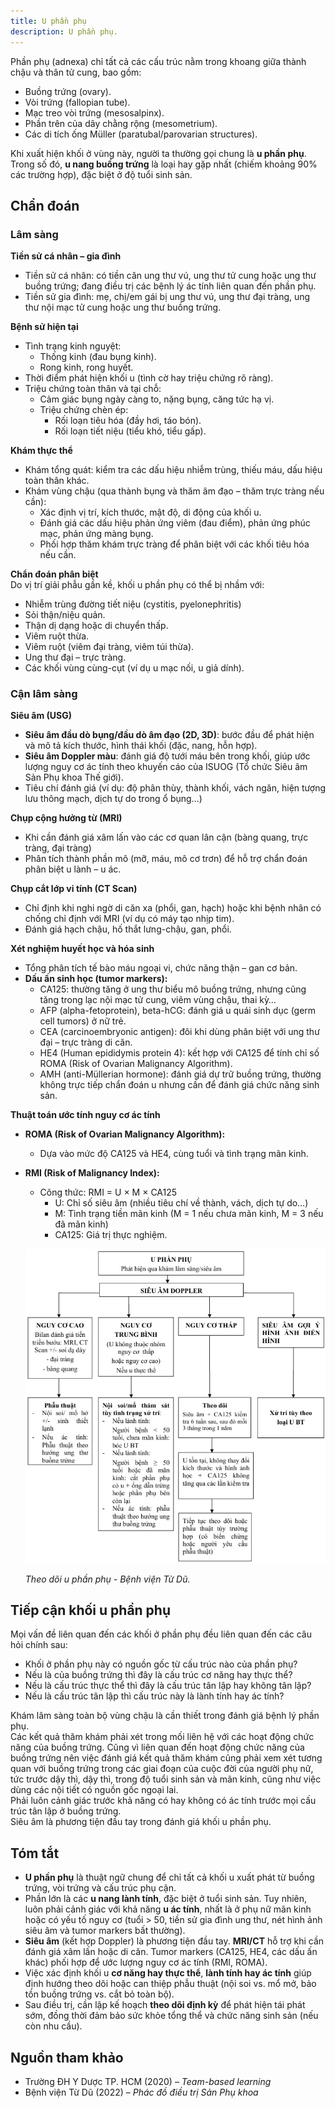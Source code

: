 ```yaml
---
title: U phần phụ
description: U phần phụ.
---
```


Phần phụ (adnexa) chỉ tất cả các cấu trúc nằm trong khoang giữa thành chậu và thân tử cung, bao gồm:

- Buồng trứng (ovary).
- Vòi trứng (fallopian tube).
- Mạc treo vòi trứng (mesosalpinx).
- Phần trên của dây chằng rộng (mesometrium).
- Các di tích ống Müller (paratubal/parovarian structures).

Khi xuất hiện khối ở vùng này, người ta thường gọi chung là **u phần phụ**. Trong số đó, **u nang buồng trứng** là loại hay gặp nhất (chiếm khoảng 90% các trường hợp), đặc biệt ở độ tuổi sinh sản.

## Chẩn đoán

### Lâm sàng

**Tiền sử cá nhân – gia đình**  
- Tiền sử cá nhân: có tiền căn ung thư vú, ung thư tử cung hoặc ung thư buồng trứng; đang điều trị các bệnh lý ác tính liên quan đến phần phụ.  
- Tiền sử gia đình: mẹ, chị/em gái bị ung thư vú, ung thư đại tràng, ung thư nội mạc tử cung hoặc ung thư buồng trứng.

**Bệnh sử hiện tại**  
- Tình trạng kinh nguyệt:  
  - Thống kinh (đau bụng kinh).  
  - Rong kinh, rong huyết.  
- Thời điểm phát hiện khối u (tình cờ hay triệu chứng rõ ràng).  
- Triệu chứng toàn thân và tại chỗ:  
  - Cảm giác bụng ngày càng to, nặng bụng, căng tức hạ vị.  
  - Triệu chứng chèn ép:  
    - Rối loạn tiêu hóa (đầy hơi, táo bón).  
    - Rối loạn tiết niệu (tiểu khó, tiểu gấp).  

**Khám thực thể**  
- Khám tổng quát: kiểm tra các dấu hiệu nhiễm trùng, thiếu máu, dấu hiệu toàn thân khác.  
- Khám vùng chậu (qua thành bụng và thăm âm đạo – thăm trực tràng nếu cần):  
  - Xác định vị trí, kích thước, mật độ, di động của khối u.  
  - Đánh giá các dấu hiệu phản ứng viêm (đau điểm), phản ứng phúc mạc, phản ứng màng bụng.  
  - Phối hợp thăm khám trực tràng để phân biệt với các khối tiêu hóa nếu cần.  

**Chẩn đoán phân biệt**  
Do vị trí giải phẫu gần kề, khối u phần phụ có thể bị nhầm với:  
- Nhiễm trùng đường tiết niệu (cystitis, pyelonephritis)  
- Sỏi thận/niệu quản. 
- Thận dị dạng hoặc di chuyển thấp.  
- Viêm ruột thừa.  
- Viêm ruột (viêm đại tràng, viêm túi thừa).  
- Ung thư đại – trực tràng.  
- Các khối vùng cùng-cụt (ví dụ u mạc nối, u giả dính).

### Cận lâm sàng

**Siêu âm (USG)**  
- **Siêu âm đầu dò bụng/đầu dò âm đạo (2D, 3D)**: bước đầu để phát hiện và mô tả kích thước, hình thái khối (đặc, nang, hỗn hợp).  
- **Siêu âm Doppler màu**: đánh giá độ tưới máu bên trong khối, giúp ước lượng nguy cơ ác tính theo khuyến cáo của ISUOG (Tổ chức Siêu âm Sản Phụ khoa Thế giới).  
- Tiêu chí đánh giá (ví dụ: độ phân thùy, thành khối, vách ngăn, hiện tượng lưu thông mạch, dịch tự do trong ổ bụng…)

**Chụp cộng hưởng từ (MRI)**  
- Khi cần đánh giá xâm lấn vào các cơ quan lân cận (bàng quang, trực tràng, đại tràng)  
- Phân tích thành phần mô (mỡ, máu, mô cơ trơn) để hỗ trợ chẩn đoán phân biệt u lành – u ác.

**Chụp cắt lớp vi tính (CT Scan)**  
- Chỉ định khi nghi ngờ di căn xa (phổi, gan, hạch) hoặc khi bệnh nhân có chống chỉ định với MRI (ví dụ có máy tạo nhịp tim).  
- Đánh giá hạch chậu, hố thắt lưng-chậu, gan, phổi.

**Xét nghiệm huyết học và hóa sinh**  
- Tổng phân tích tế bào máu ngoại vi, chức năng thận – gan cơ bản.  
- **Dấu ấn sinh học (tumor markers):**  
  - CA125: thường tăng ở ung thư biểu mô buồng trứng, nhưng cũng tăng trong lạc nội mạc tử cung, viêm vùng chậu, thai kỳ…  
  - AFP (alpha-fetoprotein), beta-hCG: đánh giá u quái sinh dục (germ cell tumors) ở nữ trẻ.  
  - CEA (carcinoembryonic antigen): đôi khi dùng phân biệt với ung thư đại – trực tràng di căn.  
  - HE4 (Human epididymis protein 4): kết hợp với CA125 để tính chỉ số ROMA (Risk of Ovarian Malignancy Algorithm).  
  - AMH (anti-Müllerian hormone): đánh giá dự trữ buồng trứng, thường không trực tiếp chẩn đoán u nhưng cần để đánh giá chức năng sinh sản.

**Thuật toán ước tính nguy cơ ác tính**  
- **ROMA (Risk of Ovarian Malignancy Algorithm):**  
  - Dựa vào mức độ CA125 và HE4, cùng tuổi và tình trạng mãn kinh.  
- **RMI (Risk of Malignancy Index):**  
  - Công thức: RMI = U × M × CA125  
    - U: Chỉ số siêu âm (nhiều tiêu chí về thành, vách, dịch tự do…)  
    - M: Tình trạng tiền mãn kinh (M = 1 nếu chưa mãn kinh, M = 3 nếu đã mãn kinh)  
    - CA125: Giá trị thực nghiệm.

  ![Theo dõi u phần phụ](../../../../assets/phu-khoa/u-phan-phu/theo-doi-u-phan-phu.jpeg)

  _Theo dõi u phần phụ - Bệnh viện Từ Dũ._
## Tiếp cận khối u phần phụ

Mọi vấn đề liên quan đến các khối ở phần phụ đều liên quan đến các câu hỏi chính sau:

- Khối ở phần phụ này có nguồn gốc từ cấu trúc nào của phần phụ?  
- Nếu là của buồng trứng thì đây là cấu trúc cơ năng hay thực thể?  
- Nếu là cấu trúc thực thể thì đây là cấu trúc tân lập hay không tân lập?  
- Nếu là cấu trúc tân lập thì cấu trúc này là lành tính hay ác tính?

Khám lâm sàng toàn bộ vùng chậu là cần thiết trong đánh giá bệnh lý phần phụ.  
Các kết quả thăm khám phải xét trong mối liên hệ với các hoạt động chức năng của buồng trứng. Cũng vì liên quan đến hoạt động chức năng của buồng trứng nên việc đánh giá kết quả thăm khám cũng phải xem xét tương quan với buồng trứng trong các giai đoạn của cuộc đời của người phụ nữ, tức trước dậy thì, dậy thì, trong độ tuổi sinh sản và mãn kinh, cũng như việc dùng các nội tiết có nguồn gốc ngoại lai.  
Phải luôn cảnh giác trước khả năng có hay không có ác tính trước mọi cấu trúc tân lập ở buồng trứng.  
Siêu âm là phương tiện đầu tay trong đánh giá khối u phần phụ.

## Tóm tắt

- **U phần phụ** là thuật ngữ chung để chỉ tất cả khối u xuất phát từ buồng trứng, vòi trứng và cấu trúc phụ cận.  
- Phần lớn là các **u nang lành tính**, đặc biệt ở tuổi sinh sản. Tuy nhiên, luôn phải cảnh giác với khả năng **u ác tính**, nhất là ở phụ nữ mãn kinh hoặc có yếu tố nguy cơ (tuổi > 50, tiền sử gia đình ung thư, nét hình ảnh siêu âm và tumor markers bất thường).  
- **Siêu âm** (kết hợp Doppler) là phương tiện đầu tay. **MRI/CT** hỗ trợ khi cần đánh giá xâm lấn hoặc di căn. Tumor markers (CA125, HE4, các dấu ấn khác) phối hợp để ước lượng nguy cơ ác tính (RMI, ROMA).  
- Việc xác định khối u **cơ năng hay thực thể**, **lành tính hay ác tính** giúp định hướng theo dõi hoặc can thiệp phẫu thuật (nội soi vs. mổ mở, bảo tồn buồng trứng vs. cắt bỏ toàn bộ).  
- Sau điều trị, cần lập kế hoạch **theo dõi định kỳ** để phát hiện tái phát sớm, đồng thời đảm bảo sức khỏe tổng thể và chức năng sinh sản (nếu còn nhu cầu).

## Nguồn tham khảo

- Trường ĐH Y Dược TP. HCM (2020) – _Team-based learning_
- Bệnh viện Từ Dũ (2022) – _Phác đồ điều trị Sản Phụ khoa_
